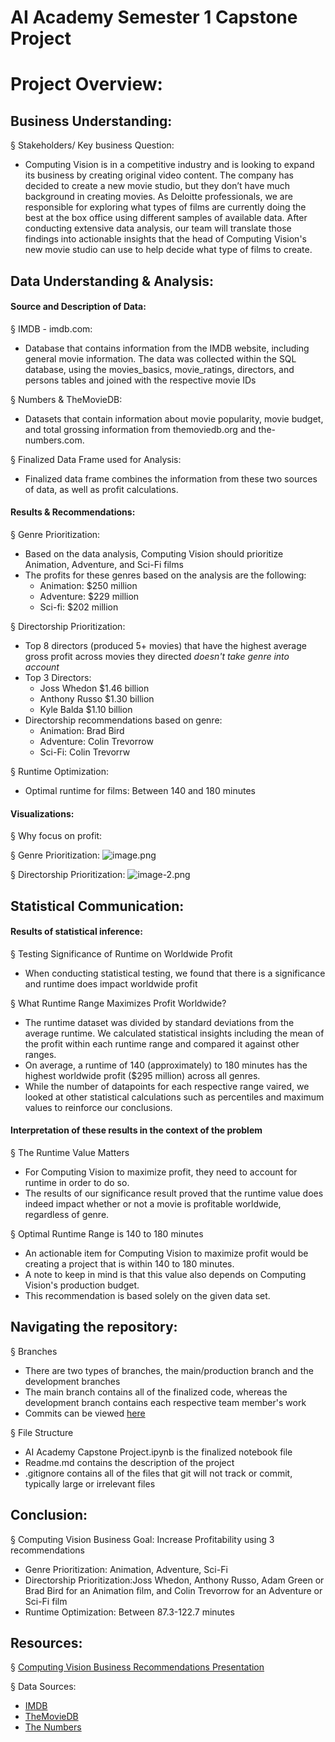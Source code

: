 # AI Academy Semester 1 Capstone Project


# Project Overview:

## Business Understanding: 

§ Stakeholders/ Key business Question: 
   - Computing Vision is in a competitive industry and is looking to expand its business by creating original video content. The company has decided to create a new movie studio, but they don’t have much background in creating movies. As Deloitte professionals, we are responsible for exploring what types of films are currently doing the best at the box office using different samples of available data. After conducting extensive data analysis, our team will translate those findings into actionable insights that the head of Computing Vision's new movie studio can use to help decide what type of films to create.

## Data Understanding & Analysis:

#### Source and Description of Data:
§ IMDB - imdb.com:
   - Database that contains information from the IMDB website, including general movie information. The data was collected within the SQL database, using the movies_basics, movie_ratings, directors, and persons tables and joined with the respective movie IDs

§ Numbers & TheMovieDB:
   - Datasets that contain information about movie popularity, movie budget, and total grossing information from themoviedb.org and the-numbers.com.

§ Finalized Data Frame used for Analysis:
   - Finalized data frame combines the information from these two sources of data, as well as profit calculations.

#### Results & Recommendations:
§ Genre Prioritization: 
   - Based on the data analysis, Computing Vision should prioritize Animation, Adventure, and Sci-Fi films
   - The profits for these genres based on the analysis are the following:
        - Animation: $250 million
        - Adventure: $229 million
        - Sci-fi: $202 million

§ Directorship Prioritization:
   - Top 8 directors (produced 5+ movies) that have the highest average gross profit across movies they directed *doesn't  take genre into account*
   - Top 3 Directors:
      - Joss Whedon $1.46 billion
      - Anthony Russo $1.30 billion
      - Kyle Balda $1.10 billion
   - Directorship recommendations based on genre:
      - Animation: Brad Bird
      - Adventure: Colin Trevorrow
      - Sci-Fi: Colin Trevorrw

§ Runtime Optimization:
   - Optimal runtime for films: Between 140 and 180 minutes

#### Visualizations:
  § Why focus on profit:

 
 
 
 § Genre Prioritization:
 ![image.png](attachment:image.png)
 

 § Directorship Prioritization:
 ![image-2.png](attachment:image-2.png)
 
 
 

## Statistical Communication:

#### Results of statistical inference:
§ Testing Significance of Runtime on Worldwide Profit
   - When conducting statistical testing, we found that there is a significance and runtime does impact worldwide profit
        
§ What Runtime Range Maximizes Profit Worldwide?
   - The runtime dataset was divided by standard deviations from the average runtime. We calculated statistical insights including the mean of the profit within each runtime range and compared it against other ranges.
   - On average, a runtime of 140 (approximately) to 180 minutes has the highest worldwide profit ($295 million) across all genres.
   - While the number of datapoints for each respective range vaired, we looked at other statistical calculations such as percentiles and maximum values to reinforce our conclusions.

#### Interpretation of these results in the context of the problem
§ The Runtime Value Matters
   - For Computing Vision to maximize profit, they need to account for runtime in order to do so.
   - The results of our significance result proved that the runtime value does indeed impact whether or not a movie is profitable worldwide, regardless of genre.
        
§ Optimal Runtime Range is 140 to 180 minutes
   - An actionable item for Computing Vision to maximize profit would be creating a project that is within 140 to 180 minutes.
   - A note to keep in mind is that this value also depends on Computing Vision's production budget.
   - This recommendation is based solely on the given data set.


## Navigating the repository:
§ Branches
   - There are two types of branches, the main/production branch and the development branches
   - The main branch contains all of the finalized code, whereas the development branch contains each respective team member's work
   - Commits can be viewed [here](https://github.com/abwilliamss/AIAcademy-capstone/commits)

§ File Structure
   - AI Academy Capstone Project.ipynb is the finalized notebook file
   - Readme.md contains the description of the project
   - .gitignore contains all of the files that git will not track or commit, typically large or irrelevant files

## Conclusion:
§ Computing Vision Business Goal: Increase Profitability using 3 recommendations
   - Genre Prioritization: Animation, Adventure, Sci-Fi
   - Directorship Prioritization:Joss Whedon, Anthony Russo, Adam Green or  Brad Bird for an Animation film, and Colin Trevorrow for an Adventure or Sci-Fi film
   - Runtime Optimization: Between 87.3-122.7 minutes



## Resources:
§ [Computing Vision Business Recommendations Presentation](https://amedeloitte-my.sharepoint.com/:p:/g/personal/rvanjani_deloitte_com/EbAjkbM5Av5Es9vSwdEFIgUBqqthI59BTML3DVKlw5PYpA?email=kbilgere%40deloitte.com&e=mfa8Y8) 

§ Data Sources:
   - [IMDB](https://www.imdb.com/)
   - [TheMovieDB](https://www.themoviedb.org/)
   - [The Numbers](https://www.the-numbers.com/)


